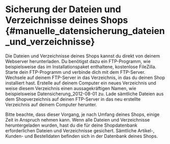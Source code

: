# Sicherung der Dateien und Verzeichnisse deines Shops {#manuelle_datensicherung_dateien_und_verzeichnisse}

Die Dateien und Verzeichnisse deines Shops kannst du direkt von deinem Webserver herunterladen. Du benötigst dazu ein FTP-Programm, wie beispielsweise das im Installationspaket enthaltene, kostenlose FileZilla. Starte dein FTP-Programm und verbinde dich mit dem FTP-Server. Wechsele auf deinem FTP-Server in das Verzeichnis, in das du deinen Shop installiert hast. Erstelle auf deinem Computer ein neues Verzeichnis und weise diesem Verzeichnis einen aussagekräftigen Namen, wie beispielsweise Datensicherung\_2012-08-01 zu. Lade sämtliche Dateien aus dem Shopverzeichnis auf deinen FTP-Server in das neu erstellte Verzeichnis auf deinem Computer herunter.

Bitte beachte, dass dieser Vorgang, je nach Umfang deines Shops, einige Zeit in Anspruch nehmen kann. Wenn alle Dateien und Verzeichnisse heruntergeladen wurden, hast du die für deine Shopdatenbank erforderlichen Dateien und Verzeichnisse gesichert. Sämtliche Artikel-, Kunden- und Bestelldaten befinden sich in der Datenbank deines Shops.



